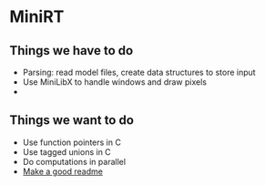 # MiniRT

## Things we have to do
- Parsing: read model files, create data structures to store input
- Use MiniLibX to handle windows and draw pixels
-  


## Things we want to do
- Use function pointers in C
- Use tagged unions in C
- Do computations in parallel
- [Make a good readme](https://www.makeareadme.com/)